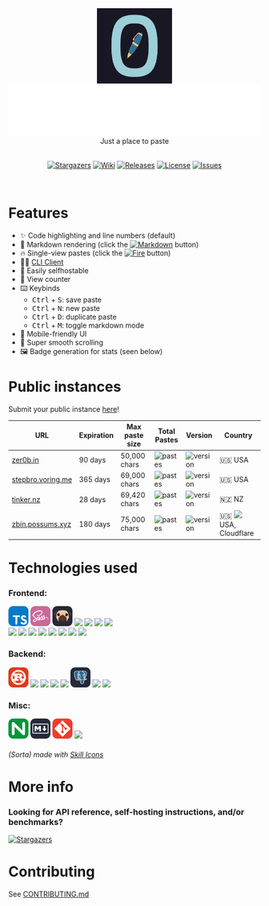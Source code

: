 <div align="center">
	<a href="https://zer0b.in">
    <img src="https://raw.githubusercontent.com/zer0bin-dev/.github/main/zer0bin.svg" height="150px"/>
	<br>
    <img src="https://raw.githubusercontent.com/zer0bin-dev/.github/main/zer0bin-rainbow.svg" height="100"/>
	<br>
	</a>
    Just a place to paste
    <br>
	<br>
    <p align="center">
	<a href="https://github.com/zer0bin-dev/zer0bin/stargazers">
		<img alt="Stargazers" src="https://custom-icon-badges.herokuapp.com/github/stars/zer0bin-dev/zer0bin?style=for-the-badge&logo=star&color=f6c177&logoColor=eb6f92&labelColor=191724"></a>
	<a href="https://github.com/zer0bin-dev/zer0bin/wiki">
		<img alt="Wiki" src="https://custom-icon-badges.herokuapp.com/badge/read_the-wiki-ebbcba?style=for-the-badge&logo=repo&logoColor=eb6f92&labelColor=191724"></a>
 	<a href="https://github.com/zer0bin-dev/zer0bin/releases/latest">
		<img alt="Releases" src="https://img.shields.io/github/release/zer0bin-dev/zer0bin?style=for-the-badge&logo=github&color=31748f&logoColor=eb6f92&labelColor=191724"/></a>
	<a href="https://github.com/zer0bin-dev/zer0bin/blob/main/LICENSE">
		<img alt="License" src="https://custom-icon-badges.herokuapp.com/github/license/zer0bin-dev/zer0bin?style=for-the-badge&logo=law&color=c4a7e7&logoColor=eb6f92&labelColor=191724"></a>
	<a href="https://github.com/zer0bin-dev/zer0bin/issues">
		<img alt="Issues" src="https://custom-icon-badges.herokuapp.com/github/issues/zer0bin-dev/zer0bin?style=for-the-badge&logo=issue-opened&color=9ccfd8&logoColor=eb6f92&labelColor=191724"></a>
</p>
    <br>
</div>

# Features

- ✨ Code highlighting and line numbers (default)
- 📖 Markdown rendering (click the <a href="https://github.com/zer0bin-dev/zer0bin"><img alt="Markdown" src="https://user-images.githubusercontent.com/44733677/161484749-fdf60750-36ae-4d0a-aaa5-cdcae54fc805.svg" height=18></a> button)
- 🔥 Single-view pastes (click the <a href="https://github.com/zer0bin-dev/zer0bin"><img alt="Fire" src="https://user-images.githubusercontent.com/44733677/161485115-c5fccb81-fa21-4e67-88fd-9a6f9dff728e.svg" height=18></a> button)
- ‍🧑‍💻 [CLI Client](https://github.com/zer0bin-dev/zer0)
- 🚀 Easily selfhostable
- 👀 View counter
- ⌨️ Keybinds
	- <kbd>Ctrl</kbd> + <kbd>S</kbd>: save paste
	- <kbd>Ctrl</kbd> + <kbd>N</kbd>: new paste
	- <kbd>Ctrl</kbd> + <kbd>D</kbd>: duplicate paste
	- <kbd>Ctrl</kbd> + <kbd>M</kbd>: toggle markdown mode
- 📱 Mobile-friendly UI
- 🧈 Super smooth scrolling
- 🖼️ Badge generation for stats (seen below)

# Public instances

Submit your public instance [here](https://github.com/Domterion/zer0bin/issues/new?assignees=&labels=&template=03_public_instance.md&title=%F0%9F%9A%80+)!

| URL                                            | Expiration | Max paste size | Total Pastes                                 | Version                                       | Country |
| ---------------------------------------------- | ---------- | -------------- | -------------------------------------------- | --------------------------------------------- | ------- |
| [zer0b.in](https://zer0b.in)                   | 90 days    | 50,000 chars   | ![pastes](https://zer0b.in/api/b/t)          | ![version](https://zer0b.in/api/b/v)          | 🇺🇸 USA  |
| [stepbro.voring.me](https://stepbro.voring.me) | 365 days   | 69,000 chars   | ![pastes](https://stepbro.voring.me/api/b/t) | ![version](https://stepbro.voring.me/api/b/v) | 🇺🇸 USA  |
| [tinker.nz](https://tinker.nz/)                | 28 days    | 69,420 chars   | ![pastes](https://tinker.nz/api/b/t)         | ![version](https://tinker.nz/api/b/v)         | 🇳🇿 NZ   |
| [zbin.possums.xyz](https://zbin.possums.xyz/)                | 180 days    | 75,000 chars   | ![pastes](https://zbin.possums.xyz/api/b/t)         | ![version](https://zbin.possums.xyz/api/b/v)         | 🇺🇸 <img src="https://user-images.githubusercontent.com/44733677/179896889-b2621d29-5338-4f95-baa3-53a54ad6ce78.png" height=20></img> USA, Cloudflare   |

# Technologies used

### Frontend:

<a href="https://www.typescriptlang.org/"><img src="https://github.com/tandpfun/skill-icons/raw/main/icons/TypeScript.svg" height=40/></a> <a href="https://sass-lang.com/"><img src="https://github.com/tandpfun/skill-icons/raw/main/icons/Sass.svg" height=40/></a> <a href="https://pugjs.org/"><img src="https://github.com/tandpfun/skill-icons/raw/main/icons/Pug-Dark.svg" height=40/></a> <a href="https://rosepinetheme.com/"><img src="https://cdn.discordapp.com/attachments/810799100940255260/953176309444542464/RosePine.svg" height=40/></a> <a href="https://highlightjs.org/"><img src="https://cdn.discordapp.com/attachments/810799100940255260/956227499229061140/hljs.svg" height=40/></a> <a href="https://marked.js.org/"><img src="https://cdn.discordapp.com/attachments/810799100940255260/956263178961047612/MarkedJS.svg" height=40/></a> <a href="https://github.com/ant-design/ant-design-icons"><img src="https://cdn.discordapp.com/attachments/810799100940255260/956227498985799690/anticons.svg" height=40/></a><br><a href="https://github.com/idiotWu/smooth-scrollbar"><img src="https://cdn.discordapp.com/attachments/810799100940255260/953564432628322364/SmoothScrollJS.svg" height=40/></a> <a href="https://atomiks.github.io/tippyjs/"><img src="https://cdn.discordapp.com/attachments/872332549777666078/955624715521769522/Tippy.svg" height=40/></a> <a href="https://github.com/loonywizard/js-confetti"><img src="https://cdn.discordapp.com/attachments/810799100940255260/955609316042362930/JSConfetti.svg" height=40/></a> <a href="https://github.com/hadialqattan/no-darkreader"><img src="https://cdn.discordapp.com/attachments/810799100940255260/955869669535907870/NoDarkReader.svg" height=40/></a> <a href="https://vitejs.dev/"><img src="https://cdn.discordapp.com/attachments/810799100940255260/961789632834600960/Vite-Dark.svg" height=40/></a> <a href="https://prettier.io/"><img src="https://cdn.discordapp.com/attachments/810799100940255260/953339670538887318/Prettier.svg" height=40/></a> <a href="https://yarnpkg.org"><img src="https://cdn.discordapp.com/attachments/810799100940255260/954823377493852170/Yarn.svg" height=40/></a> <a href="https://transfonter.org"><img src="https://user-images.githubusercontent.com/44733677/159066877-234f68ba-e95c-439d-b5fe-74def49dc762.svg" height=40></a>

### Backend:

<a href="https://www.rust-lang.org/"><img src="https://github.com/tandpfun/skill-icons/raw/main/icons/Rust.svg" height=40/></a> <a href="https://actix.rs/"><img src="https://user-images.githubusercontent.com/44733677/158648238-0586f185-4e0c-43bc-b6a9-effd18b3b1ac.svg" height=40/></a> <a href="https://github.com/serde-rs/serde"><img src="https://cdn.discordapp.com/attachments/810799100940255260/956227498792849418/serde.svg" height=40/></a> <a href="https://github.com/launchbadge/sqlx"><img src="https://cdn.discordapp.com/attachments/810799100940255260/956227498608320562/sqlx.svg" height=40/></a> <a href="https://github.com/chronotope/chrono"><img src="https://cdn.discordapp.com/attachments/810799100940255260/953178919169835018/NPM-svg.png" height=40/></a> <a href="https://www.postgresql.org/"><img src="https://github.com/tandpfun/skill-icons/raw/main/icons/PostgreSQL-Dark.svg" height=40/></a> <a href="https://github.com/nikolay-govorov/nanoid"><img src="https://cdn.discordapp.com/attachments/810799100940255260/953176309629067354/NanoID-Dark.svg" height=40/></a> <a href="https://github.com/cgburgess/badge-maker"><img src="https://cdn.discordapp.com/attachments/810799100940255260/956244924930617385/RustBadgeMaker.svg" height=40/></a>

### Misc:

<a href="https://nginx.com/"><img src="https://github.com/tandpfun/skill-icons/raw/main/icons/Nginx.svg" height=40/></a> <!-- <a href="https://docker.com/"><img src="https://github.com/tandpfun/skill-icons/raw/main/icons/Docker.svg" height=40/></a> --> <a href="https://docs.github.com/en/get-started/writing-on-github/getting-started-with-writing-and-formatting-on-github/basic-writing-and-formatting-syntax"><img src="https://github.com/tandpfun/skill-icons/raw/main/icons/Markdown-Dark.svg" height=40/></a> <a href="https://git-scm.com/"><img src="https://github.com/tandpfun/skill-icons/raw/main/icons/Git.svg" height=40/></a> <a href="https://www.conventionalcommits.org/"><img src="https://cdn.discordapp.com/attachments/810799100940255260/955896756095320074/ConventionalCommits.svg" height=40/></a>

###### (Sorta) made with [Skill Icons](https://skillicons.dev/)

# More info

### Looking for API reference, self-hosting instructions, and/or benchmarks?

<a href="https://github.com/zer0bin-dev/zer0bin/wiki">
		<img alt="Stargazers" src="https://custom-icon-badges.herokuapp.com/badge/read_the-wiki-ebbcba?style=for-the-badge&logo=repo&logoColor=eb6f92&labelColor=191724" height=50></a>

# Contributing

See [CONTRIBUTING.md](./CONTRIBUTING.md)
